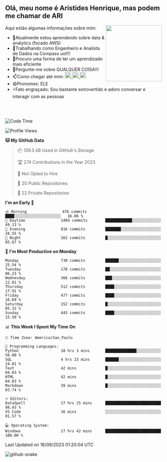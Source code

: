 ## Olá, meu nome é Aristides Henrique, mas podem me chamar de ARI

<div >
Aqui estão algumas informações sobre mim:<img align="right" height="180em" src="https://user-images.githubusercontent.com/97318481/177042589-45d62122-82a9-4a32-b3a7-87b322825b2f.png">
</div>

- 🌱Atualmente estou aprendendo sobre data & analytics (focado AWS)
- 👯Trabalhando como Engenheiro e Analista de Dados na Compass uol!!!
- 🤔Procuro uma forma de ter um aprendizado mais eficiente
- 💬Pergunte-me sobre QUALQUER COISA!!!
- 📫Como chegar até mim:
  <a href="https://www.instagram.com/aryhenry/" target="_blank">
  <img src="https://img.shields.io/badge/-Instagram-%23E4405F?style=for-the-badge&logo=instagram&logoColor=black" height="20px">
  </a>
  <a href="https://www.linkedin.com/in/aristides-henrique/" target="_blank">
  <img src="https://img.shields.io/badge/-LinkedIn-%230077B5?style=for-the-badge&logo=linkedin&logoColor=black" height="20px">
  </a> 
  <a href="mailto:arihenriqueuna@gmail.com">
  <img src="https://img.shields.io/badge/-Gmail-%23333?style=for-the-badge&logo=gmail&logoColor=white" height="20px">
  </a>
- 😄Pronomes: ELE
- ⚡Fato engraçado: Sou bastante extrovertido e adoro conversar e interagir com as pessoas
<br/>
<br/>


<!--START_SECTION:waka-->
![Code Time](http://img.shields.io/badge/Code%20Time-1%2C188%20hrs%2028%20mins-blue)

![Profile Views](http://img.shields.io/badge/Profile%20Views-83-blue)

**🐱 My GitHub Data** 

> 📦 139.5 kB Used in GitHub's Storage 
 > 
> 🏆 274 Contributions in the Year 2023
 > 
> 🚫 Not Opted to Hire
 > 
> 📜 20 Public Repositories 
 > 
> 🔑 22 Private Repositories 
 > 
**I'm an Early 🐤** 

```text
🌞 Morning                476 commits         ████░░░░░░░░░░░░░░░░░░░░░   16.66 % 
🌆 Daytime                1404 commits        ████████████░░░░░░░░░░░░░   49.13 % 
🌃 Evening                816 commits         ███████░░░░░░░░░░░░░░░░░░   28.55 % 
🌙 Night                  162 commits         █░░░░░░░░░░░░░░░░░░░░░░░░   05.67 % 
```
📅 **I'm Most Productive on Monday** 

```text
Monday                   730 commits         ██████░░░░░░░░░░░░░░░░░░░   25.54 % 
Tuesday                  178 commits         ██░░░░░░░░░░░░░░░░░░░░░░░   06.23 % 
Wednesday                366 commits         ███░░░░░░░░░░░░░░░░░░░░░░   12.81 % 
Thursday                 512 commits         ████░░░░░░░░░░░░░░░░░░░░░   17.91 % 
Friday                   477 commits         ████░░░░░░░░░░░░░░░░░░░░░   16.69 % 
Saturday                 152 commits         █░░░░░░░░░░░░░░░░░░░░░░░░   05.32 % 
Sunday                   443 commits         ████░░░░░░░░░░░░░░░░░░░░░   15.50 % 
```


📊 **This Week I Spent My Time On** 

```text
🕑︎ Time Zone: America/Sao_Paulo

💬 Programming Languages: 
Python                   10 hrs 3 mins       ██████████████░░░░░░░░░░░   56.80 % 
SQL                      4 hrs 23 mins       ██████░░░░░░░░░░░░░░░░░░░   24.81 % 
Text                     42 mins             █░░░░░░░░░░░░░░░░░░░░░░░░   04.03 % 
HTML                     42 mins             █░░░░░░░░░░░░░░░░░░░░░░░░   04.03 % 
Markdown                 39 mins             █░░░░░░░░░░░░░░░░░░░░░░░░   03.74 % 

🔥 Editors: 
DataSpell                17 hrs 25 mins      █████████████████████████   98.43 % 
VS Code                  16 mins             ░░░░░░░░░░░░░░░░░░░░░░░░░   01.57 % 

💻 Operating System: 
Windows                  17 hrs 42 mins      █████████████████████████   100.00 % 
```


 Last Updated on 16/09/2023 01:20:04 UTC
<!--END_SECTION:waka-->

<img alt="github-snake" src="https://github.com/AriHenrique/AriHenrique/blob/output/github-contribution-grid-snake-dark.svg" />

